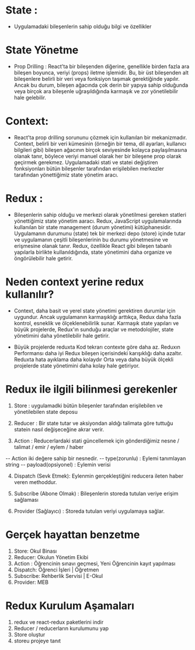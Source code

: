 # State :

- Uygulamadaki bileşenlerin sahip olduğu bilgi ve özellikler

# State Yönetme

- Prop Drilling : React'ta bir bileşenden diğerine, genellikle birden fazla ara bileşen boyunca, veriyi (props) iletme işlemidir. Bu, bir üst bileşenden alt bileşenlere belirli bir veri veya fonksiyon taşımak gerektiğinde yapılır. Ancak bu durum, bileşen ağacında çok derin bir yapıya sahip olduğunda veya birçok ara bileşenle uğraşıldığında karmaşık ve zor yönetilebilir hale gelebilir.

# Context:

- React'ta prop drilling sorununu çözmek için kullanılan bir mekanizmadır. Context, belirli bir veri kümesinin (örneğin bir tema, dil ayarları, kullanıcı bilgileri gibi) bileşen ağacının birçok seviyesinde kolayca paylaşılmasına olanak tanır, böylece veriyi manuel olarak her bir bileşene prop olarak geçirmek gerekmez.
  Uygulamadaki stati ve statei değiştiren fonksiyonları bütün bileşenler tarafından erişilebilen merkezler tarafından yönettiğimiz state yönetim aracı.

# Redux :

- Bileşenlerin sahip olduğu ve merkezi olarak yönetilmesi gereken statleri yönettiğimiz state yönetim aaracı.
  Redux, JavaScript uygulamalarında kullanılan bir state management (durum yönetimi) kütüphanesidir. Uygulamanın durumunu (state) tek bir merkezi depo (store) içinde tutar ve uygulamanın çeşitli bileşenlerinin bu durumu yönetmesine ve erişmesine olanak tanır. Redux, özellikle React gibi bileşen tabanlı yapılarla birlikte kullanıldığında, state yönetimini daha organize ve öngörülebilir hale getirir.

# Neden context yerine redux kullanılır?

- Context, daha basit ve yerel state yönetimi gerektiren durumlar için uygundur. Ancak uygulamanın karmaşıklığı arttıkça, Redux daha fazla kontrol, esneklik ve ölçeklenebilirlik sunar. Karmaşık state yapıları ve büyük projelerde, Redux'ın sunduğu araçlar ve metodolojiler, state yönetimini daha yönetilebilir hale getirir.

- Büyük projelerde reduxta Kod tekrarı contexte göre daha az.
  Reduxın Performansı daha iyi
  Redux bileşen içerisindeki karışıklığı daha azaltır.
  Reduxta hata ayıklama daha kolaydır
  Orta veya daha büyük ölçekli projelerde state yönetimini daha kolay hale getiriyor.

# Redux ile ilgili bilinmesi gerekenler

1. Store : uygulamadki bütün bileşenler tarafından erişilebilen ve yönetilebilen state deposu

2. Reducer : Bir state tutar ve aksiyondan aldığı talimata göre tuttuğu statein nasıl değişeceğine akrar verir.

3. Action : Reducerlardaki stati güncellemek için gönderdiğimiz nesne / talimat / emir / eylem / haber

-- Action iki değere sahip bir nesnedir.
-- type(zorunlu) : Eylemi tanımlayan string
-- payload(opsiyonel) : Eylemin verisi

4. Dispatch (Sevk Etmek): Eylenmin gerçekleştiğini reducera ileten haber veren methoddur.

5. Subscribe (Abone Olmak) : Bileşenlerin storeda tutulan veriye erişim sağlaması

6. Provider (Sağlayıcı) : Storeda tutulan veriyi uygulamaya sağlar.

# Gerçek hayattan benzetme

1. Store: Okul Binası
2. Reducer: Okulun Yönetim Ekibi
3. Action : Öğrencinin sınavı geçmesi, Yeni Öğrencinin kayıt yapılması
4. Dispatch: Öğrenci İşleri | Öğretmen
5. Subscribe: Rehberlik Servisi | E-Okul
6. Provider: MEB


# Redux Kurulum Aşamaları

1. redux ve react-redux paketlerini indir
2. Reducer / reducerların kurulumunu yap
3. Store oluştur
4. storeu projeye tanıt